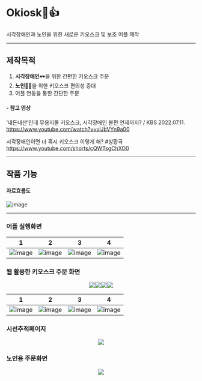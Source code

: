 # Okiosk🍔👍
시각장애인과 노인을 위한 새로운 키오스크 및 보조 어플 제작 

---
## 제작목적
1. **시각장애인**🕶을 위한 간편한 키오스크 주문
2. **노인**👴👵을 위한 키오스크 편의성 증대
3. 어플 연동을 통한 간단한 주문

#### - 참고 영상

‘내돈내산’인데 무용지물 키오스크, 시각장애인 불편 언제까지? / KBS 2022.07.11.
<https://www.youtube.com/watch?v=vlJbVYn9a00>

시각장애인이면 너 혹시 키오스크 이렇게 해? #상황극
<https://www.youtube.com/shorts/cQWTsgChXO0>


---
## 작품 기능
#### 자료흐름도
![image](https://github.com/Tharsis01/Okiosk/assets/113442040/6b2e7635-189c-4e55-8ed8-23404785ba3e)

---
### 어플 실행화면
1 | 2 | 3 | 4
---- | ---- | ---- | ----
![image](https://github.com/Tharsis01/Okiosk/assets/113442040/90a5221b-4be0-4cdc-98f2-53a06c27b7a9) | ![image](https://github.com/Tharsis01/Okiosk/assets/113442040/ad77a575-1b07-4deb-b89f-583bf93f50be) | ![image](https://github.com/Tharsis01/Okiosk/assets/113442040/2d9d5859-88f5-4246-9239-7b07e7bbe547) | ![image](https://github.com/Tharsis01/Okiosk/assets/113442040/e75b7097-81a0-4aed-9421-2f25f32abd64)




### 웹 활용한 키오스크 주문 화면
<p align="center"><img src="https://github.com/Tharsis01/Okiosk/assets/113442040/379bef5e-9813-48d0-8a9a-5cd6026d0429"><img src="https://github.com/Tharsis01/Okiosk/assets/113442040/14c74008-4d9e-49e8-a944-4859133ee4ef"><img src="https://github.com/Tharsis01/Okiosk/assets/113442040/14c74008-4d9e-49e8-a944-4859133ee4ef"><img src="https://github.com/Tharsis01/Okiosk/assets/113442040/a8dcf2ed-ac0f-4082-be02-ba41763bb55d"></p>

 1 | 2 | 3 | 4 
---- | ---- | ---- | ----
![image](https://github.com/Tharsis01/Okiosk/assets/113442040/e55e97ad-b9ee-4556-b785-de52d5cb3a4c)|![image](https://github.com/Tharsis01/Okiosk/assets/113442040/55e91e9c-9836-4faa-907d-7a27801fa6d9)|![image](https://github.com/Tharsis01/Okiosk/assets/113442040/ede6862b-675f-4dc3-97c6-1ea092855ebe)|![image](https://github.com/Tharsis01/Okiosk/assets/113442040/0acbec89-ca13-4320-ba04-cdd46a470c93)


### 시선추적페이지
<p align="center"><img src="https://github.com/Tharsis01/Okiosk/assets/113442040/ebab828b-9a11-4566-bd90-aa7debabb6ce"></p>

### 노인용 주문화면

<p align="center"><img src="https://github.com/Tharsis01/Okiosk/assets/113442040/872cbf4b-4c28-4e17-bcef-15bdfa4d8f6b"></p>


